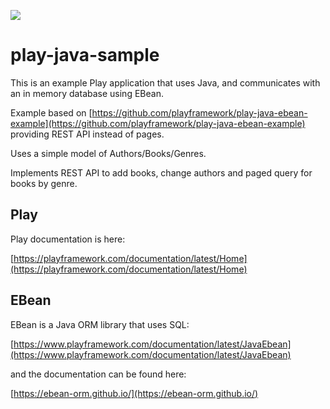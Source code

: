 [<img src="https://img.shields.io/travis/fixxer/play-java-sample.svg"/>](https://travis-ci.org/fixxer/play-java-sample)

# play-java-sample

This is an example Play application that uses Java, and communicates with an in memory database using EBean.

Example based on
[https://github.com/playframework/play-java-ebean-example](https://github.com/playframework/play-java-ebean-example)
providing REST API instead of pages.

Uses a simple model of Authors/Books/Genres.

Implements REST API to add books, change authors and paged query for books by genre.

## Play

Play documentation is here:

[https://playframework.com/documentation/latest/Home](https://playframework.com/documentation/latest/Home)

## EBean

EBean is a Java ORM library that uses SQL:

[https://www.playframework.com/documentation/latest/JavaEbean](https://www.playframework.com/documentation/latest/JavaEbean)

and the documentation can be found here:

[https://ebean-orm.github.io/](https://ebean-orm.github.io/)
